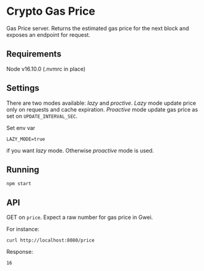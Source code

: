 # Crypto Gas Price
Gas Price server. Returns the estimated gas price for the next block and exposes an endpoint for request.

## Requirements
Node v16.10.0 (.nvmrc in place)

## Settings
There are two modes available: _lazy_ and _proctive_. _Lazy_ mode update price only on requests and cache expiration. _Proactive_ mode update gas price as set on `UPDATE_INTERVAL_SEC`.

Set env var
```
LAZY_MODE=true
```
if you want _lazy_ mode. Otherwise _proactive_ mode is used.

## Running
```
npm start
```

## API
GET on `price`. Expect a raw number for gas price in Gwei.

For instance:
```
curl http://localhost:8080/price
```
Response:

```
16
```
